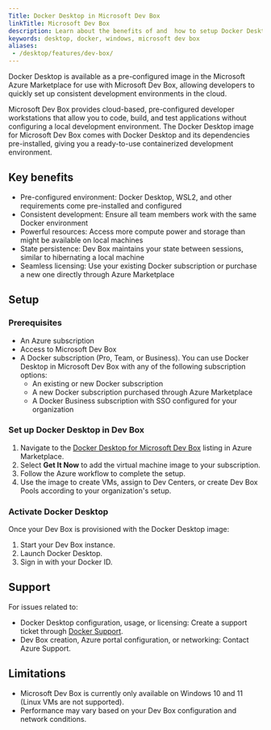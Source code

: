 ```yaml
---
Title: Docker Desktop in Microsoft Dev Box
linkTitle: Microsoft Dev Box
description: Learn about the benefits of and  how to setup Docker Desktop in Microsoft Dev Box
keywords: desktop, docker, windows, microsoft dev box
aliases:
 - /desktop/features/dev-box/
---
```


Docker Desktop is available as a pre-configured image in the Microsoft Azure Marketplace for use with Microsoft Dev Box, allowing developers to quickly set up consistent development environments in the cloud.

Microsoft Dev Box provides cloud-based, pre-configured developer workstations that allow you to code, build, and test applications without configuring a local development environment. The Docker Desktop image for Microsoft Dev Box comes with Docker Desktop and its dependencies pre-installed, giving you a ready-to-use containerized development environment.

## Key benefits

- Pre-configured environment: Docker Desktop, WSL2, and other requirements come pre-installed and configured
- Consistent development: Ensure all team members work with the same Docker environment
- Powerful resources: Access more compute power and storage than might be available on local machines
- State persistence: Dev Box maintains your state between sessions, similar to hibernating a local machine
- Seamless licensing: Use your existing Docker subscription or purchase a new one directly through Azure Marketplace

## Setup

### Prerequisites 

- An Azure subscription
- Access to Microsoft Dev Box
- A Docker subscription (Pro, Team, or Business). You can use Docker Desktop in Microsoft Dev Box with any of the following subscription options:
   - An existing or new Docker subscription 
   - A new Docker subscription purchased through Azure Marketplace
   - A Docker Business subscription with SSO configured for your organization

### Set up Docker Desktop in Dev Box

1. Navigate to the [Docker Desktop for Microsoft Dev Box](https://azuremarketplace.microsoft.com/en-us/marketplace/apps/dockerinc1694120899427.devbox_azuremachine?tab=Overview) listing in Azure Marketplace.
2. Select **Get It Now** to add the virtual machine image to your subscription.
3. Follow the Azure workflow to complete the setup.
4. Use the image to create VMs, assign to Dev Centers, or create Dev Box Pools according to your organization's setup.

### Activate Docker Desktop

Once your Dev Box is provisioned with the Docker Desktop image:

1. Start your Dev Box instance.
2. Launch Docker Desktop. 
3. Sign in with your Docker ID.

## Support

For issues related to:

- Docker Desktop configuration, usage, or licensing: Create a support ticket through [Docker Support](https://hub.docker.com/support).
- Dev Box creation, Azure portal configuration, or networking: Contact Azure Support.

## Limitations

- Microsoft Dev Box is currently only available on Windows 10 and 11 (Linux VMs are not supported).
- Performance may vary based on your Dev Box configuration and network conditions.
